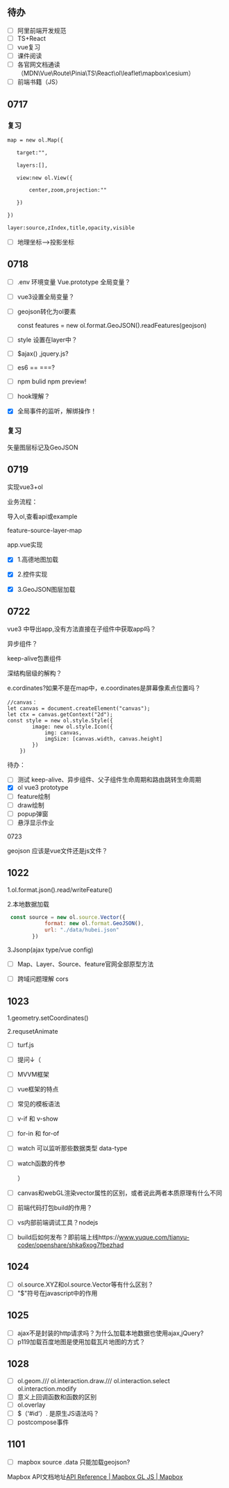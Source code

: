 ## 待办

- [ ] 阿里前端开发规范
- [ ] TS+React
- [ ] vue复习
- [ ] 课件阅读
- [ ] 各官网文档通读（MDN\Vue\Route\Pinia\TS\React\ol\leaflet\mapbox\cesium）
- [ ] 前端书籍（JS）

## 0717

### 复习

```html
map = new ol.Map({

​	target:"",

​	layers:[],

​	view:new ol.View({

​		center,zoom,projection:""

​	})

})

layer:source,zIndex,title,opacity,visible
```



- [ ] 地理坐标-->投影坐标

## 0718

- [ ] .env 环境变量 Vue.prototype 全局变量？  

- [ ] vue3设置全局变量？

- [ ] geojson转化为ol要素

  const features =  new ol.format.GeoJSON().readFeatures(geojson)

- [ ] style 设置在layer中？

- [ ] $ajax() ,jquery.js?

- [ ] es6 == ===?

- [ ] npm bulid npm preview!

- [ ] hook理解？

- [x] 全局事件的监听，解绑操作！

### 复习

矢量图层标记及GeoJSON

## 0719

实现vue3+ol

业务流程：

导入ol,查看api或example

feature-source-layer-map

app.vue实现 

- [x] 1.高德地图加载

- [x] 2.控件实现

- [x] 3.GeoJSON图层加载

## 0722

vue3 中导出app,没有方法直接在子组件中获取app吗？

异步组件？

keep-alive包裹组件

深结构层级的解构？

e.cordinates?如果不是在map中，e.coordinates是屏幕像素点位置吗？

```vue
//canvas：
let canvas = document.createElement("canvas");
let ctx = canvas.getContext("2d");
const style = new ol.style.Style({
        image: new ol.style.Icon({
            img: canvas,
            imgSize: [canvas.width, canvas.height]
        })
    })

```



待办：

- [ ] 测试 keep-alive、异步组件、父子组件生命周期和路由跳转生命周期
- [x] ol vue3 prototype
- [ ] feature绘制
- [ ] draw绘制
- [ ] popup弹窗
- [ ] 悬浮显示作业

0723

geojson 应该是vue文件还是js文件？

## 1022

1.ol.format.json().read/writeFeature()

2.本地数据加载

```javascript
 const source = new ol.source.Vector({
            format: new ol.format.GeoJSON(),
            url: "./data/hubei.json"
        })
```

3.Jsonp(ajax type/vue config)

- [ ] Map、Layer、Source、feature官网全部原型方法

- [ ] 跨域问题理解 cors

## 1023

1.geometry.setCoordinates()

2.requsetAnimate

- [ ] turf.js

- [ ] 提问↓（

- [ ] MVVM框架

- [ ] vue框架的特点

- [ ] 常见的模板语法

- [ ] v-if 和 v-show

- [ ] for-in 和 for-of

- [ ] watch 可以监听那些数据类型 data-type

- [ ] watch函数的传参

  ）

- [ ] canvas和webGL渲染vector属性的区别，或者说此两者本质原理有什么不同

- [ ] 前端代码打包build的作用？

- [ ] vs内部前端调试工具？nodejs

- [ ] build后如何发布？即前端上线https://www.yuque.com/tianyu-coder/openshare/shka6xog7fbezhad

## 1024

- [ ] ol.source.XYZ和ol.source.Vector等有什么区别？
- [ ] "$"符号在javascript中的作用

## 1025

- [ ] ajax不是封装的http请求吗？为什么加载本地数据也使用ajax,jQuery?
- [ ] p119加载百度地图是使用加载瓦片地图的方式？

## 1028

- [ ] ol.geom./// ol.interaction.draw./// 
  ol.interaction.select ol.interaction.modify
- [ ] 意义上回调函数和函数的区别
- [ ] ol.overlay
- [ ] $（‘#id’）. 是原生JS语法吗？
- [ ] postcompose事件

## 1101

- [ ] mapbox source .data 只能加载geojson?

Mapbox API文档地址[API Reference | Mapbox GL JS | Mapbox](https://docs.mapbox.com/mapbox-gl-js/api/)